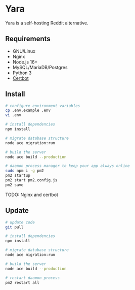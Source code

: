 # Yara

Yara is a self-hosting Reddit alternative.

## Requirements

- GNU/Linux
- Nginx
- Node.js 16+
- MySQL/MariaDB/Postgres
- Python 3
- [Certbot](https://certbot.eff.org/)

## Install

```bash
# configure environment variables
cp .env.example .env
vi .env

# install dependencies
npm install

# migrate database structure
node ace migration:run

# build the server
node ace build --production

# daemon process manager to keep your app always online
sudo npm i -g pm2
pm2 startup
pm2 start pm2.config.js
pm2 save
```

TODO: Nginx and certbot

## Update

```bash
# update code
git pull

# install dependencies
npm install

# migrate database structure
node ace migration:run

# build the server
node ace build --production

# restart daemon process
pm2 restart all
```
